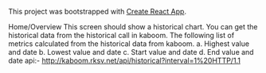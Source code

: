 This project was bootstrapped with [Create React App](https://github.com/facebook/create-react-app).

Home/Overview
  This screen should show a historical chart. You can get the historical data
  from the historical call in kaboom. The following list of metrics calculated from
  the historical data from kaboom.
    a. Highest value and date
    b. Lowest value and date
    c. Start value and date
    d. End value and date
  api:- http://kaboom.rksv.net/api/historical?interval=1%20HTTP/1.1
